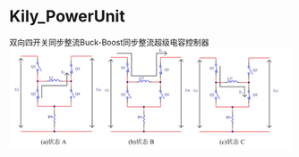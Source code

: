 # Kily_PowerUnit
双向四开关同步整流Buck-Boost同步整流超级电容控制器
![image-20250214094719926](IMAGES/image-20250214094719926.png)
